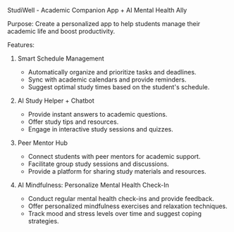 StudiWell - Academic Companion App + AI Mental Health Ally

Purpose: Create a personalized app to help students manage their academic life and boost productivity.

Features:
1. Smart Schedule Management
    - Automatically organize and prioritize tasks and deadlines.
    - Sync with academic calendars and provide reminders.
    - Suggest optimal study times based on the student's schedule.

2. AI Study Helper + Chatbot
    - Provide instant answers to academic questions.
    - Offer study tips and resources.
    - Engage in interactive study sessions and quizzes.

3. Peer Mentor Hub
    - Connect students with peer mentors for academic support.
    - Facilitate group study sessions and discussions.
    - Provide a platform for sharing study materials and resources.

4. AI Mindfulness: Personalize Mental Health Check-In
    - Conduct regular mental health check-ins and provide feedback.
    - Offer personalized mindfulness exercises and relaxation techniques.
    - Track mood and stress levels over time and suggest coping strategies.
